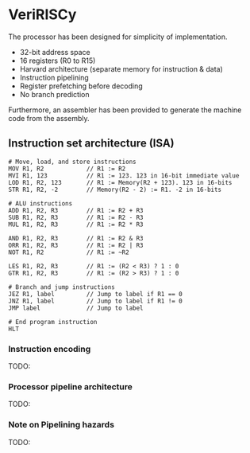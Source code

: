 # VeriRISCy

The processor has been designed for simplicity of implementation.
- 32-bit address space
- 16 registers (R0 to R15)
- Harvard architecture (separate memory for instruction & data)
- Instruction pipelining
- Register prefetching before decoding
- No branch prediction

Furthermore, an assembler has been provided to generate the machine code from the assembly.

## Instruction set architecture (ISA)

```
# Move, load, and store instructions
MOV R1, R2            // R1 := R2
MVI R1, 123           // R1 := 123. 123 in 16-bit immediate value
LOD R1, R2, 123       // R1 := Memory(R2 + 123). 123 in 16-bits
STR R1, R2, -2        // Memory(R2 - 2) := R1. -2 in 16-bits

# ALU instructions
ADD R1, R2, R3        // R1 := R2 + R3
SUB R1, R2, R3        // R1 := R2 - R3
MUL R1, R2, R3        // R1 := R2 * R3

AND R1, R2, R3        // R1 := R2 & R3
ORR R1, R2, R3        // R1 := R2 | R3
NOT R1, R2            // R1 := ~R2 

LES R1, R2, R3        // R1 := (R2 < R3) ? 1 : 0
GTR R1, R2, R3        // R1 := (R2 > R3) ? 1 : 0

# Branch and jump instructions
JEZ R1, label         // Jump to label if R1 == 0
JNZ R1, label         // Jump to label if R1 != 0
JMP label             // Jump to label

# End program instruction
HLT
```
### Instruction encoding
TODO:

### Processor pipeline architecture
TODO:

### Note on Pipelining hazards
TODO:







